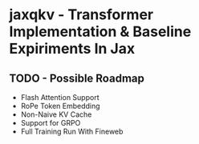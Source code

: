 # jaxqkv - Transformer Implementation & Baseline Expiriments In Jax


## TODO - Possible Roadmap
* Flash Attention Support
* RoPe Token Embedding
* Non-Naive KV Cache
* Support for GRPO
* Full Training Run With Fineweb